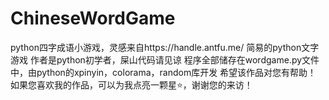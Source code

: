 # ChineseWordGame
python四字成语小游戏，灵感来自https://handle.antfu.me/
简易的python文字游戏 
作者是python初学者，屎山代码请见谅
程序全部储存在wordgame.py文件中，由python的xpinyin，colorama，random库开发 希望该作品对您有帮助！
如果您喜欢我的作品，可以为我点亮一颗星⭐️，谢谢您的来访！
